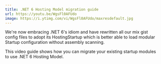 ```yaml
---
title: .NET 6 Hosting Model migration guide
url: https://youtu.be/WgsFl0AFUdo
image: https://i.ytimg.com/vi/WgsFl0AFUdo/maxresdefault.jpg
---
```


We're now embracing .NET 6's idiom and have rewritten all our mix gist config files to adopt its HostingStartup which is better able to load modular Startup configuration without assembly scanning.

This video guide shows how you can migrate your existing startup modules to use .NET 6 Hosting Model.
